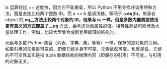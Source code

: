 is 运算符比 == 速度快，因为它不能重载，所以 Python 不用寻找并调用特殊方法，而是直接比较两个整数 ID。而 a == b 是语法糖，等同于 a.__eq__(b)。继承自 object 的 __eq__方法比较两个对象的 ID，结果与 is 一样。但是多数内置类型使用更有意义的方式覆盖了__eq__ 方法，会考虑对象属性的值。相等性测试可能涉及大量处理工作，例如，比较大型集合或嵌套层级深的结构时。

元组与多数 Python 集合（列表、字典、集，等等）一样，保存的是对象的引用。如果引用的元素是可变的，即便元组本身不可变，元素依然可变。也就是说，元组的不可变性其实是指 tuple 数据结构的物理内容（即保存的引用）不可变，与引用的对象无关。